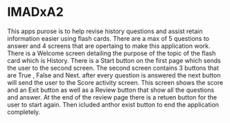 # IMADxA2
This apps purose is to help revise history questions and assist retain information easier using flash cards.
There are a max of 5 questions to answer and 4 screens that are opertaing to make this application work.
There is a Welcome screen detailing the purpose of the topic of the flash card which is History.
There is a Start button on the first page which sends the user to the second screen.
The second screen contains 3 buttons that are True , False and Next.
after every question is answered the next button will send the user to the Score activity screen.
This screen shows the score and an Exit button as well as a Review button that show all the questions and answer.
At the end of the review page there is a retuen button for the user to start again. Then icluded anthor exist button to end the application completely.

